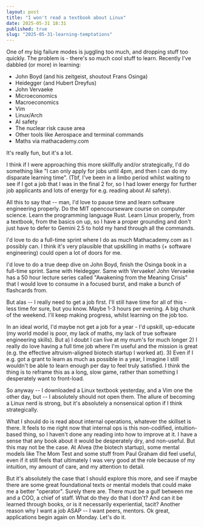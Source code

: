```yaml
---
layout: post
title: "I won't read a textbook about Linux" 
date: 2025-05-31 18:31
published: true 
slug: "2025-05-31-learning-temptations"
---
```


One of my big failure modes is juggling too much, and dropping stuff too
quickly.
The problem is - there's so much cool stuff to learn. Recently I've dabbled (or
more) in learning:
- John Boyd (and his zeitgeist, shoutout Frans Osinga)
- Heidegger (and Hubert Dreyfus)
- John Vervaeke
- Microeconomics
- Macroeconomics
- Vim
- Linux/Arch
- AI safety
- The nuclear risk cause area
- Other tools like Aerospace and terminal commands
- Maths via mathacademy.com 

It's really fun, but it's a lot.

I think if I were approaching this more skillfully and/or strategically, I'd do something like "I can only apply for
jobs until 4pm, and then I can do my disparate learning time". (Tbf, I've been
in a limbo period whilst waiting to see if I got a job that I was in the final 2
for, so I had lower energy for further job applicants and lots of energy for
e.g. reading about AI safety). 

All this to say that -- man, I'd love to pause time and learn software
engineering properly. Do the MIT opencourseware course on computer science.
Learn the programming language Rust. Learn Linux properly, from a textbook, from
the basics on up, so I have a proper grounding and don't just have to defer to
Gemini 2.5 to hold my hand through all the commands. 

I'd love to do a full-time sprint where I do as much Mathacademy.com as I
possibly can. I think it's very plausible that upskilling in maths (+ software
engineering) could open a lot of doors for me. 

I'd love to do a true deep dive on John Boyd, finish the Osinga book in a
full-time sprint. Same with Heidegger. Same with Vervaeke! John Vervaeke has a
50 hour lecture series called "Awakening from the Meaning Crisis" that I would
love to consume in a focused burst, and make a bunch of flashcards from. 

But alas -- I really need to get a job first. 
I'll still have time for all of this - less time for sure, but you know. Maybe
1-3 hours per evening. A big chunk of the weekend. I'll keep making progress,
whilst learning on the job too. 

In an ideal world, I'd maybe not get a job for a year - I'd upskill, up-educate
(my world model is poor, my lack of maths, my lack of true software engineering
skills). But a) I doubt I can live at my mum's for much longer 2) I really do
love having a full time job where I'm useful and the mission is great (e.g. the
effective altruism-aligned biotech startup I worked at). 3) Even if I e.g. got a
grant to learn as much as possible in a year, I imagine I still wouldn't be able
to learn enough per day to feel truly satisfied. I think the thing is to reframe
this as a long, slow game, rather than something I desperately want to
front-load. 

So anyway -- I downloaded a Linux textbook yesterday, and a Vim one the other
day, but -- I absolutely should not open them. The allure of becoming a Linux
nerd is strong, but it's absolutely a nonsensical option if I think
strategically. 

What I should do is read about internal operations, whatever the skillset is
there. It feels to me right now that internal ops is this non-codified,
intuition-based thing, so I haven't done any reading into how to improve at it.
I have a sense that any book about it would be desperately dry, and
non-useful. But this may not be the case. At Alvea (the biotech startup), some
mental models like The Mom Test and some stuff from Paul Graham did feel useful,
even if it still feels that ultimately I was very good at the role because of
my intuition, my amount of care, and my attention to detail. 

But it's absolutely the case that I should explore this more, and see if maybe
there are some great foundational texts or mental models that could make me a
better "operator". Surely there are. There must be a gulf between me and a COO,
a chief of staff. What do they do that I don't? And can it be learned through
books, or is it necessarily experiential, tacit? Another reason why I want a job
ASAP -- I want peers, mentors. Ok great, applications begin again on Monday.
Let's do it.
